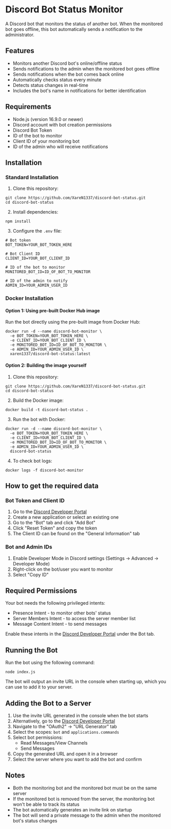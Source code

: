 # Discord Bot Status Monitor

A Discord bot that monitors the status of another bot. When the monitored bot goes offline, this bot automatically sends a notification to the administrator.

## Features

- Monitors another Discord bot's online/offline status
- Sends notifications to the admin when the monitored bot goes offline
- Sends notifications when the bot comes back online
- Automatically checks status every minute
- Detects status changes in real-time
- Includes the bot's name in notifications for better identification

## Requirements

- Node.js (version 16.9.0 or newer)
- Discord account with bot creation permissions
- Discord Bot Token
- ID of the bot to monitor
- Client ID of your monitoring bot
- ID of the admin who will receive notifications

## Installation

### Standard Installation

1. Clone this repository:
```
git clone https://github.com/XareN1337/discord-bot-status.git
cd discord-bot-status
```

2. Install dependencies:
```
npm install
```

3. Configure the `.env` file:
```
# Bot token
BOT_TOKEN=YOUR_BOT_TOKEN_HERE

# Bot Client ID
CLIENT_ID=YOUR_BOT_CLIENT_ID

# ID of the bot to monitor
MONITORED_BOT_ID=ID_OF_BOT_TO_MONITOR

# ID of the admin to notify
ADMIN_ID=YOUR_ADMIN_USER_ID
```

### Docker Installation

#### Option 1: Using pre-built Docker Hub image

Run the bot directly using the pre-built image from Docker Hub:

```
docker run -d --name discord-bot-monitor \
  -e BOT_TOKEN=YOUR_BOT_TOKEN_HERE \
  -e CLIENT_ID=YOUR_BOT_CLIENT_ID \
  -e MONITORED_BOT_ID=ID_OF_BOT_TO_MONITOR \
  -e ADMIN_ID=YOUR_ADMIN_USER_ID \
  xaren1337/discord-bot-status:latest
```

#### Option 2: Building the image yourself

1. Clone this repository:
```
git clone https://github.com/XareN1337/discord-bot-status.git
cd discord-bot-status
```

2. Build the Docker image:
```
docker build -t discord-bot-status .
```

3. Run the bot with Docker:
```
docker run -d --name discord-bot-monitor \
  -e BOT_TOKEN=YOUR_BOT_TOKEN_HERE \
  -e CLIENT_ID=YOUR_BOT_CLIENT_ID \
  -e MONITORED_BOT_ID=ID_OF_BOT_TO_MONITOR \
  -e ADMIN_ID=YOUR_ADMIN_USER_ID \
  discord-bot-status
```

4. To check bot logs:
```
docker logs -f discord-bot-monitor
```

## How to get the required data

### Bot Token and Client ID
1. Go to the [Discord Developer Portal](https://discord.com/developers/applications)
2. Create a new application or select an existing one
3. Go to the "Bot" tab and click "Add Bot"
4. Click "Reset Token" and copy the token
5. The Client ID can be found on the "General Information" tab

### Bot and Admin IDs
1. Enable Developer Mode in Discord settings (Settings -> Advanced -> Developer Mode)
2. Right-click on the bot/user you want to monitor
3. Select "Copy ID"

## Required Permissions

Your bot needs the following privileged intents:
- Presence Intent - to monitor other bots' status
- Server Members Intent - to access the server member list
- Message Content Intent - to send messages

Enable these intents in the [Discord Developer Portal](https://discord.com/developers/applications) under the Bot tab.

## Running the Bot

Run the bot using the following command:
```
node index.js
```

The bot will output an invite URL in the console when starting up, which you can use to add it to your server.

## Adding the Bot to a Server

1. Use the invite URL generated in the console when the bot starts
2. Alternatively, go to the [Discord Developer Portal](https://discord.com/developers/applications)
3. Navigate to the "OAuth2" -> "URL Generator" tab
4. Select the scopes: `bot` and `applications.commands`
5. Select bot permissions: 
   - Read Messages/View Channels
   - Send Messages
6. Copy the generated URL and open it in a browser
7. Select the server where you want to add the bot and confirm

## Notes

- Both the monitoring bot and the monitored bot must be on the same server
- If the monitored bot is removed from the server, the monitoring bot won't be able to track its status
- The bot automatically generates an invite link on startup
- The bot will send a private message to the admin when the monitored bot's status changes